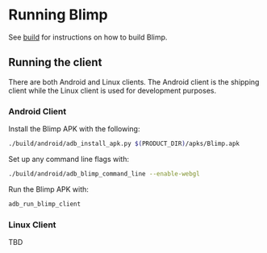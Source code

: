 # Running Blimp

See [build](build.md) for instructions on how to build Blimp.

## Running the client

There are both Android and Linux clients.  The Android client is the shipping
client while the Linux client is used for development purposes.

### Android Client

Install the Blimp APK with the following:

```bash
./build/android/adb_install_apk.py $(PRODUCT_DIR)/apks/Blimp.apk
```

Set up any command line flags with:

```bash
./build/android/adb_blimp_command_line --enable-webgl
```

Run the Blimp APK with:

```bash
adb_run_blimp_client
```

### Linux Client

TBD
